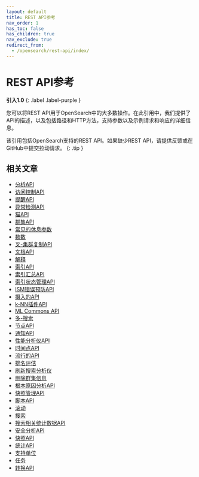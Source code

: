 ```yaml
---
layout: default
title: REST API参考
nav_order: 1
has_toc: false
has_children: true
nav_exclude: true
redirect_from:
  - /opensearch/rest-api/index/
---
```


# REST API参考
**引入1.0**
{: .label .label-purple }

您可以将REST API用于OpenSearch中的大多数操作。在此引用中，我们提供了API的描述，以及包括路径和HTTP方法，支持参数以及示例请求和响应的详细信息。

该引用包括OpenSearch支持的REST API。如果缺少REST API，请提供反馈或在GitHub中提交拉动请求。
{: .tip }

## 相关文章

- [分析API]({{site.url}}{{site.baseurl}}/api-reference/analyze-apis/)
- [访问控制API]({{site.url}}{{site.baseurl}}/security/access-control/api/)
- [提醒API]({{site.url}}{{site.baseurl}}/observing-your-data/alerting/api/)
- [异常检测API]({{site.url}}{{site.baseurl}}/observing-your-data/ad/api/) 
- [猫API]({{site.url}}{{site.baseurl}}/api-reference/cat/index/)
- [群集API]({{site.url}}{{site.baseurl}}/api-reference/cluster-api/index/)
- [常见的休息参数]({{site.url}}{{site.baseurl}}/api-reference/common-parameters/)
- [数数]({{site.url}}{{site.baseurl}}/api-reference/count/)
- [叉-集群复制API]({{site.url}}{{site.baseurl}}/tuning-your-cluster/replication-plugin/api/)
- [文档API]({{site.url}}{{site.baseurl}}/api-reference/document-apis/index/)
- [解释]({{site.url}}{{site.baseurl}}/api-reference/explain/)
- [索引API]({{site.url}}{{site.baseurl}}/api-reference/index-apis/index/)
- [索引汇总API]({{site.url}}{{site.baseurl}}/im-plugin/index-rollups/rollup-api/)
- [索引状态管理API]({{site.url}}{{site.baseurl}}/im-plugin/ism/api/)
- [ISM错误预防API]({{site.url}}{{site.baseurl}}/im-plugin/ism/error-prevention/api/)
- [摄入的API]({{site.url}}{{site.baseurl}}/api-reference/ingest-apis/index/)
- [k-NN插件API]({{site.url}}{{site.baseurl}}/search-plugins/knn/api/)
- [ML Commons API]({{site.url}}{{site.baseurl}}/ml-commons-plugin/api/) 
- [多-搜索]({{site.url}}{{site.baseurl}}/api-reference/multi-search/)
- [节点API]({{site.url}}{{site.baseurl}}/api-reference/nodes-apis/index/)
- [通知API]({{site.url}}{{site.baseurl}}/observing-your-data/notifications/api/)
- [性能分析仪API]({{site.url}}{{site.baseurl}}/monitoring-your-cluster/pa/api/)
- [时间点API]({{site.url}}{{site.baseurl}}/search-plugins/point-in-time-api/)
- [流行的API]({{site.url}}{{site.baseurl}}/api-reference/popular-api/)
- [排名评估]({{site.url}}{{site.baseurl}}/api-reference/rank-eval/)
- [刷新搜索分析仪]({{site.url}}{{site.baseurl}}/im-plugin/refresh-analyzer/)
- [删除群集信息]({{site.url}}{{site.baseurl}}/api-reference/remote-info/)
- [根本原因分析API]({{site.url}}{{site.baseurl}}/monitoring-your-cluster/pa/rca/api/)
- [快照管理API]({{site.url}}{{site.baseurl}}/tuning-your-cluster/availability-and-recovery/snapshots/sm-api/)
- [脚本API]({{site.url}}{{site.baseurl}}/api-reference/script-apis/index/)
- [滚动]({{site.url}}{{site.baseurl}}/api-reference/scroll/)
- [搜索]({{site.url}}{{site.baseurl}}/api-reference/search/)
- [搜索相关统计数据API]({{site.url}}{{site.baseurl}}/search-plugins/search-relevance/stats-api/)
- [安全分析API]({{site.url}}{{site.baseurl}}/security-analytics/api-tools/index/)
- [快照API]({{site.url}}{{site.baseurl}}/api-reference/snapshots/index/)
- [统计API]({{site.url}}{{site.baseurl}}/tuning-your-cluster/availability-and-recovery/stats-api/)
- [支持单位]({{site.url}}{{site.baseurl}}/api-reference/units/)
- [任务]({{site.url}}{{site.baseurl}}/api-reference/tasks/)
- [转换API]({{site.url}}{{site.baseurl}}/im-plugin/index-transforms/transforms-apis/)




